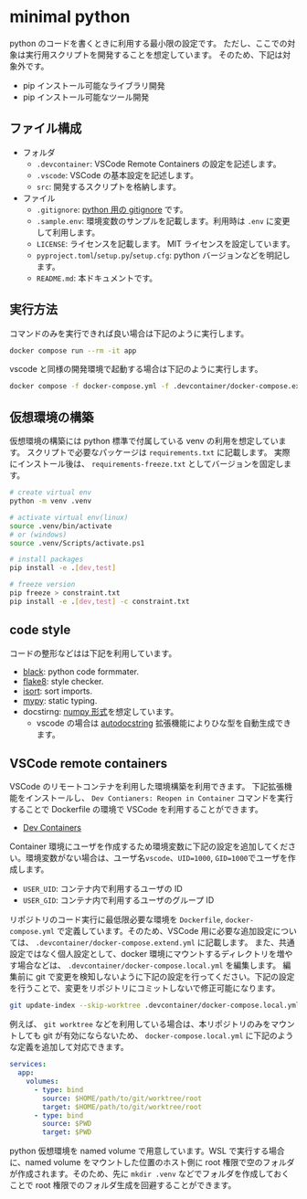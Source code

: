 # minimal python

python のコードを書くときに利用する最小限の設定です。
ただし、ここでの対象は実行用スクリプトを開発することを想定しています。
そのため、下記は対象外です。

- pip インストール可能なライブラリ開発
- pip インストール可能なツール開発

## ファイル構成

- フォルダ
  - `.devcontainer`: VSCode Remote Containers の設定を記述します。
  - `.vscode`: VSCode の基本設定を記述します。
  - `src`: 開発するスクリプトを格納します。
- ファイル
  - `.gitignore`: [python 用の gitignore](https://github.com/github/gitignore/blob/main/Python.gitignore) です。
  - `.sample.env`: 環境変数のサンプルを記載します。利用時は `.env` に変更して利用します。
  - `LICENSE`: ライセンスを記載します。 MIT ライセンスを設定しています。
  - `pyproject.toml`/`setup.py`/`setup.cfg`: python バージョンなどを明記します。
  - `README.md`: 本ドキュメントです。

## 実行方法

コマンドのみを実行できれば良い場合は下記のように実行します。

```sh
docker compose run --rm -it app
```

vscode と同様の開発環境で起動する場合は下記のように実行します。

```sh
docker compose -f docker-compose.yml -f .devcontainer/docker-compose.extend.yml -f .devcontainer/docker-compose.local.yml run --rm -it app
```

## 仮想環境の構築

仮想環境の構築には python 標準で付属している venv の利用を想定しています。
スクリプトで必要なパッケージは `requirements.txt` に記載します。
実際にインストール後は、 `requirements-freeze.txt` としてバージョンを固定します。

```sh
# create virtual env
python -m venv .venv

# activate virtual env(linux)
source .venv/bin/activate
# or (windows)
source .venv/Scripts/activate.ps1

# install packages
pip install -e .[dev,test]

# freeze version
pip freeze > constraint.txt
pip install -e .[dev,test] -c constraint.txt
```

## code style

コードの整形などはは下記を利用しています。

- [black](https://github.com/psf/black): python code formmater.
- [flake8](https://github.com/PyCQA/flake8): style checker.
- [isort](https://github.com/PyCQA/isort): sort imports.
- [mypy](https://github.com/python/mypy): static typing.
- docstirng: [numpy 形式](https://numpydoc.readthedocs.io/en/latest/format.html)を想定しています。
  - vscode の場合は [autodocstring](https://marketplace.visualstudio.com/items?itemName=njpwerner.autodocstring) 拡張機能によりひな型を自動生成できます。

## VSCode remote containers

VSCode のリモートコンテナを利用した環境構築を利用できます。
下記拡張機能をインストールし、 `Dev Contianers: Reopen in Container` コマンドを実行することで Dockerfile の環境で VSCode を利用することができます。

- [Dev Containers](https://marketplace.visualstudio.com/items?itemName=ms-vscode-remote.remote-containers)

Container 環境にユーザを作成するため環境変数に下記の設定を追加してください。環境変数がない場合は、ユーザ名`vscode`、`UID=1000`, `GID=1000`でユーザを作成します。

- `USER_UID`: コンテナ内で利用するユーザの ID
- `USER_GID`: コンテナ内で利用するユーザのグループ ID

リポジトリのコード実行に最低限必要な環境を `Dockerfile`, `docker-compose.yml` で定義しています。そのため、VSCode 用に必要な追加設定については、 `.devcontainer/docker-compose.extend.yml` に記載します。
また、共通設定ではなく個人設定として、docker 環境にマウントするディレクトリを増やす場合などは、 `.devcontainer/docker-compose.local.yml` を編集します。
編集前に git で変更を検知しないように下記の設定を行ってください。下記の設定を行うことで、変更をリポジトリにコミットしないで修正可能になります。

```sh
git update-index --skip-worktree .devcontainer/docker-compose.local.yml
```

例えば、 `git worktree` などを利用している場合は、本リポジトリのみをマウントしても git が有効にならないため、 `docker-compose.local.yml` に下記のような定義を追加して対応できます。

```yml
services:
  app:
    volumes:
      - type: bind
        source: $HOME/path/to/git/worktree/root
        target: $HOME/path/to/git/worktree/root
      - type: bind
        source: $PWD
        target: $PWD
```

python 仮想環境を named volume で用意しています。WSL で実行する場合に、named volume をマウントした位置のホスト側に root 権限で空のフォルダが作成されます。そのため、先に `mkdir .venv` などでフォルダを作成しておくことで root 権限でのフォルダ生成を回避することができます。
